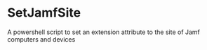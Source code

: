 # SetJamfSite
A powershell script to set an extension attribute to the site of Jamf computers and devices
